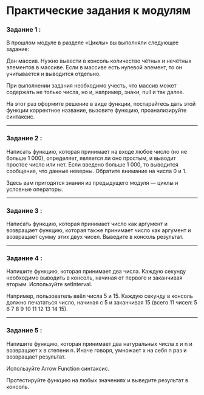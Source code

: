 <h1>Практические задания к модулям</h1>

<h3> Задание 1 :</h3>

<p>В прошлом модуле в разделе «Циклы» вы выполняли следующее задание:
<p>Дан массив. Нужно вывести в консоль количество чётных и нечётных элементов в массиве. Если в массиве есть нулевой элемент, то он учитывается и выводится отдельно. </p>
<p>При выполнении задания необходимо учесть, что массив может содержать не только числа, но и, например, знаки, null и так далее.</p>
<p>На этот раз оформите решение в виде функции, постарайтесь дать этой функции корректное название, вызовите функцию, проанализируйте синтаксис.</p>

<hr />

<h3> Задание 2 :</h3>

<p>Написать функцию, которая принимает на входе любое число (но не больше 1 000), определяет, является ли оно простым, и выводит простое число или нет. Если введено больше 1 000, то выводится сообщение, что данные неверны. Обратите внимание на числа 0 и 1.</p>
<p>Здесь вам пригодятся знания из предыдущего модуля — циклы и условные операторы.</p>

<hr />

<h3> Задание 3 :</h3>

<p>Написать функцию, которая принимает число как аргумент и возвращает функцию, которая также принимает число как аргумент и возвращает сумму этих двух чисел. Выведите в консоль результат.</p>
<hr />

<h3> Задание 4 :</h3>

<p>Напишите функцию, которая принимает два числа. Каждую секунду необходимо выводить в консоль, начиная от первого и заканчивая вторым. Используйте setInterval.</p>
<p>Например, пользователь ввёл числа 5 и 15. Каждую секунду в консоль должно печататься число, начиная с 5 и заканчивая 15 (всего 11 чисел: 5 6 7 8 9 10 11 12 13 14 15).</p>

<hr />

<h3> Задание 5 :</h3>

<p>Напишите функцию, которая принимает два натуральных числа x и n и возвращает x в степени n. Иначе говоря, умножает x на себя n раз и возвращает результат.</p>
<p>Используйте Arrow Function синтаксис.</p>
<p>Протестируйте функцию на любых значениях и выведите результат в консоль.</p>
